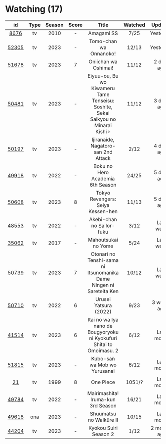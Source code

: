 # Watching (17)

|                      id                      | Type | Season | Score |                                       Title                                      | Watched |    Updated   | Start Date |
| :------------------------------------------: | :--: | :----: | :---: | :------------------------------------------------------------------------------: | :-----: | :----------: | :--------: |
|  [8676](https://myanimelist.net/anime/8676)  |  tv  |  2010  |   -   |                                    Amagami SS                                    |   7/25  |   Yesterday  | 03/23/2023 |
| [52305](https://myanimelist.net/anime/52305) |  tv  |  2023  |   -   |                              Tomo-chan wa Onnanoko!                              |  12/13  |   Yesterday  | 01/16/2023 |
| [51678](https://myanimelist.net/anime/51678) |  tv  |  2023  |   7   |                               Oniichan wa Oshimai!                               |  11/12  |  2 days ago  | 01/05/2023 |
| [50481](https://myanimelist.net/anime/50481) |  tv  |  2023  |   -   | Eiyuu-ou, Bu wo Kiwameru Tame Tenseisu: Soshite, Sekai Saikyou no Minarai Kishi♀ |  11/12  |  3 days ago  | 02/21/2023 |
| [50197](https://myanimelist.net/anime/50197) |  tv  |  2023  |   -   |                        Ijiranaide, Nagatoro-san 2nd Attack                       |   2/12  |  4 days ago  | 03/20/2023 |
| [49918](https://myanimelist.net/anime/49918) |  tv  |  2022  |   -   |                         Boku no Hero Academia 6th Season                         |  24/25  |  5 days ago  | 10/02/2022 |
| [50608](https://myanimelist.net/anime/50608) |  tv  |  2023  |   8   |                         Tokyo Revengers: Seiya Kessen-hen                        |  11/13  |  5 days ago  | 01/08/2023 |
| [48553](https://myanimelist.net/anime/48553) |  tv  |  2022  |   -   |                             Akebi-chan no Sailor-fuku                            |   3/12  |   Last week  | 03/13/2023 |
| [35062](https://myanimelist.net/anime/35062) |  tv  |  2017  |   -   |                                Mahoutsukai no Yome                               |   5/24  |   Last week  | 03/01/2023 |
| [50739](https://myanimelist.net/anime/50739) |  tv  |  2023  |   7   |        Otonari no Tenshi-sama ni Itsunomanika Dame Ningen ni Sareteita Ken       |  10/12  |   Last week  | 01/16/2023 |
| [50710](https://myanimelist.net/anime/50710) |  tv  |  2022  |   6   |                               Urusei Yatsura (2022)                              |   9/23  |  3 weeks ago | 10/14/2022 |
| [41514](https://myanimelist.net/anime/41514) |  tv  |  2023  |   6   |       Itai no wa Iya nano de Bougyoryoku ni Kyokufuri Shitai to Omoimasu. 2      |   6/12  |  Last month  | 01/12/2023 |
| [51815](https://myanimelist.net/anime/51815) |  tv  |  2023  |   -   |                           Kubo-san wa Mob wo Yurusanai                           |   6/12  |  Last month  | 01/11/2023 |
|    [21](https://myanimelist.net/anime/21)    |  tv  |  1999  |   8   |                                     One Piece                                    |  1051/? |  Last month  | 01/01/2013 |
| [49784](https://myanimelist.net/anime/49784) |  tv  |  2022  |   -   |                        Mairimashita! Iruma-kun 3rd Season                        |  16/21  |  Last month  | 10/09/2022 |
| [49618](https://myanimelist.net/anime/49618) |  ona |  2023  |   -   |                              Shuumatsu no Walküre II                             |  10/15  |  Last month  | 01/27/2023 |
| [44204](https://myanimelist.net/anime/44204) |  tv  |  2023  |   -   |                               Kyokou Suiri Season 2                              |   1/12  | 2 months ago | 01/09/2023 |